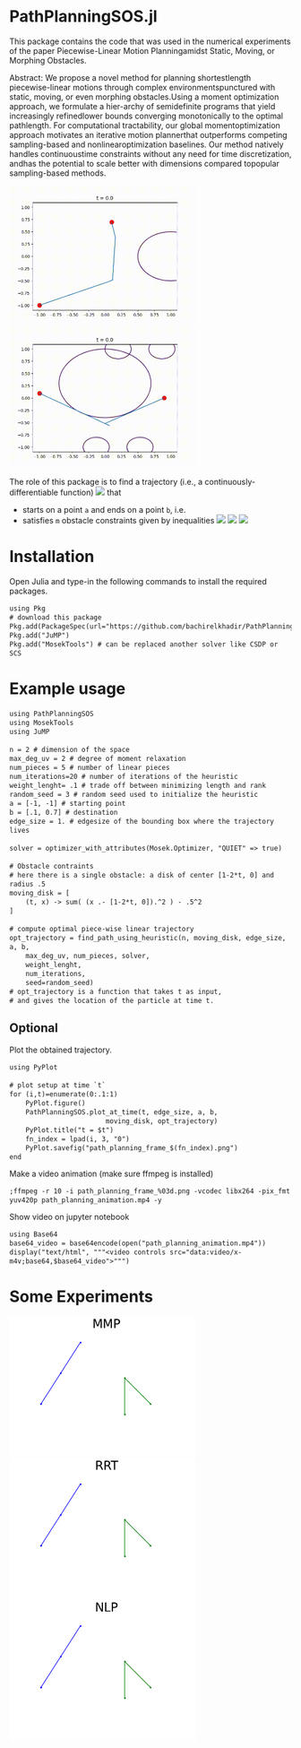 # PathPlanningSOS.jl


This package contains the code that was used in the numerical experiments of the paper Piecewise-Linear  Motion  Planningamidst  Static,  Moving,  or  Morphing  Obstacles.

Abstract: We propose a novel method for planning shortestlength piecewise-linear motions through complex environmentspunctured  with  static,  moving,  or  even  morphing  obstacles.Using  a  moment  optimization  approach,  we  formulate  a  hier-archy  of  semidefinite  programs  that  yield  increasingly  refinedlower  bounds  converging  monotonically  to  the  optimal  pathlength.   For   computational   tractability,   our   global   momentoptimization  approach  motivates  an  iterative  motion  plannerthat   outperforms   competing   sampling-based   and   nonlinearoptimization baselines. Our method natively handles continuoustime  constraints  without  any  need  for  time  discretization,  andhas  the  potential  to  scale  better  with  dimensions  compared  topopular  sampling-based  methods.

<a href="https://youtu.be/8VXckZWe-VQ"><img alt="Path Planning using SOS - Example 1" src="https://raw.githubusercontent.com/bachirelkhadir/PathPlanningSOS.jl/master/doc/path_planning_animation.gif" height=250px/></a> <a href="https://youtu.be/6ThKwE0B9yA"><img alt="Path Planning using SOS - Example 2" src="https://raw.githubusercontent.com/bachirelkhadir/PathPlanningSOS.jl/master/doc/path_planning_animation_2.gif" height=250px/></a>

The role of this package is to find a trajectory (i.e., a
continuously-differentiable
function)
<img src="https://render.githubusercontent.com/render/math?math=x: [0, T] \rightarrow  \mathbb R^n" />
that
- starts on a point `a` and ends on a point `b`, i.e.
- satisfies `m` obstacle constraints given by inequalities
   <img src="https://render.githubusercontent.com/render/math?math=g_i(t, x(t)) \ge 0 " />
   <img src="https://render.githubusercontent.com/render/math?math=\forall t \in [0, T]" />
   <img src="https://render.githubusercontent.com/render/math?math=\forall i \in \{1, \ldots, s\}" />


# Installation

Open Julia and type-in the following commands to install the required packages.

```
using Pkg
# download this package
Pkg.add(PackageSpec(url="https://github.com/bachirelkhadir/PathPlanningSOS.jl"))
Pkg.add("JuMP")
Pkg.add("MosekTools") # can be replaced another solver like CSDP or SCS
```


# Example usage

```
using PathPlanningSOS
using MosekTools
using JuMP

n = 2 # dimension of the space
max_deg_uv = 2 # degree of moment relaxation
num_pieces = 5 # number of linear pieces
num_iterations=20 # number of iterations of the heuristic
weight_lenght= .1 # trade off between minimizing length and rank
random_seed = 3 # random seed used to initialize the heuristic
a = [-1, -1] # starting point
b = [.1, 0.7] # destination
edge_size = 1. # edgesize of the bounding box where the trajectory lives

solver = optimizer_with_attributes(Mosek.Optimizer, "QUIET" => true)

# Obstacle contraints
# here there is a single obstacle: a disk of center [1-2*t, 0] and radius .5
moving_disk = [
    (t, x) -> sum( (x .- [1-2*t, 0]).^2 ) - .5^2
]

# compute optimal piece-wise linear trajectory
opt_trajectory = find_path_using_heuristic(n, moving_disk, edge_size, a, b,
    max_deg_uv, num_pieces, solver,
    weight_lenght,
    num_iterations,
    seed=random_seed)
# opt_trajectory is a function that takes t as input,
# and gives the location of the particle at time t.
```
## Optional

Plot the obtained trajectory.

```
using PyPlot

# plot setup at time `t`
for (i,t)=enumerate(0:.1:1)
    PyPlot.figure()
    PathPlanningSOS.plot_at_time(t, edge_size, a, b,
                        moving_disk, opt_trajectory)
    PyPlot.title("t = $t")
    fn_index = lpad(i, 3, "0")
    PyPlot.savefig("path_planning_frame_$(fn_index).png")
end
```


Make a video animation (make sure ffmpeg is installed)
```
;ffmpeg -r 10 -i path_planning_frame_%03d.png -vcodec libx264 -pix_fmt yuv420p path_planning_animation.mp4 -y
```

Show video on jupyter notebook
```
using Base64
base64_video = base64encode(open("path_planning_animation.mp4"))
display("text/html", """<video controls src="data:video/x-m4v;base64,$base64_video">""")
```


# Some Experiments

<img alt="Biarm Manipulation" src="https://raw.githubusercontent.com/bachirelkhadir/PathPlanningSOS.jl/master/doc/biarm_manip_sos.gif" height=250px/>

<img alt="Biarm Manipulation" src="https://raw.githubusercontent.com/bachirelkhadir/PathPlanningSOS.jl/master/doc/biarm_manip_rrt.gif" height=250px/>

<img alt="Biarm Manipulation" src="https://raw.githubusercontent.com/bachirelkhadir/PathPlanningSOS.jl/master/doc/biarm_manip_nlp.gif" height=250px/>
